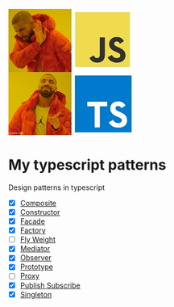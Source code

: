 ![meme](./assets/meme.jpeg)

# My typescript patterns

Design patterns in typescript

- [x] [Composite](./src/composite.md)
- [x] [Constructor](./src/constructor.md)
- [x] [Facade](./src/facade.md)
- [x] [Factory](./src/factory.md)
- [ ] [Fly Weight](./src/fly-weight.md)
- [x] [Mediator](./src/mediator.md)
- [x] [Observer](./src/observer.md)
- [x] [Prototype](./src/prototype.md)
- [ ] [Proxy](./src/proxy.md)
- [x] [Publish Subscribe](./src/publish-subscribe.md)
- [x] [Singleton](./src/singleton.md)
